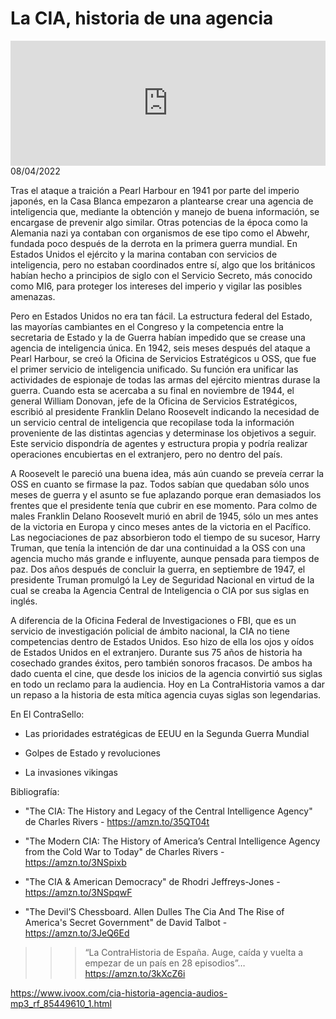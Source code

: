 # La CIA, historia de una agencia
<iframe id='audio_88903085' frameborder='0' allowfullscreen='' scrolling='no' height='200' style='width:100%;' src='https://www.ivoox.com/player_ej_85449610_6_1.html' loading='lazy'></iframe>08/04/2022

Tras el ataque a traición a Pearl Harbour en 1941 por parte del imperio japonés, en la Casa Blanca empezaron a plantearse crear una agencia de inteligencia que, mediante la obtención y manejo de buena información, se encargase de prevenir algo similar. Otras potencias de la época como la Alemania nazi ya contaban con organismos de ese tipo como el Abwehr, fundada poco después de la derrota en la primera guerra mundial. En Estados Unidos el ejército y la marina contaban con servicios de inteligencia, pero no estaban coordinados entre sí, algo que los británicos habían hecho a principios de siglo con el Servicio Secreto, más conocido como MI6, para proteger los intereses del imperio y vigilar las posibles amenazas.  

 Pero en Estados Unidos no era tan fácil. La estructura federal del Estado, las mayorías cambiantes en el Congreso y la competencia entre la secretaria de Estado y la de Guerra habían impedido que se crease una agencia de inteligencia única. En 1942, seis meses después del ataque a Pearl Harbour, se creó la Oficina de Servicios Estratégicos u OSS, que fue el primer servicio de inteligencia unificado. Su función era unificar las actividades de espionaje de todas las armas del ejército mientras durase la guerra. Cuando esta se acercaba a su final en noviembre de 1944, el general William Donovan, jefe de la Oficina de Servicios Estratégicos, escribió al presidente Franklin Delano Roosevelt indicando la necesidad de un servicio central de inteligencia que recopilase toda la información proveniente de las distintas agencias y determinase los objetivos a seguir. Este servicio dispondría de agentes y estructura propia y podría realizar operaciones encubiertas en el extranjero, pero no dentro del país.  

 A Roosevelt le pareció una buena idea, más aún cuando se preveía cerrar la OSS en cuanto se firmase la paz. Todos sabían que quedaban sólo unos meses de guerra y el asunto se fue aplazando porque eran demasiados los frentes que el presidente tenía que cubrir en ese momento. Para colmo de males Franklin Delano Roosevelt murió en abril de 1945, sólo un mes antes de la victoria en Europa y cinco meses antes de la victoria en el Pacífico. Las negociaciones de paz absorbieron todo el tiempo de su sucesor, Harry Truman, que tenía la intención de dar una continuidad a la OSS con una agencia mucho más grande e influyente, aunque pensada para tiempos de paz. Dos años después de concluir la guerra, en septiembre de 1947, el presidente Truman promulgó la Ley de Seguridad Nacional en virtud de la cual se creaba la Agencia Central de Inteligencia o CIA por sus siglas en inglés.  

 A diferencia de la Oficina Federal de Investigaciones o FBI, que es un servicio de investigación policial de ámbito nacional, la CIA no tiene competencias dentro de Estados Unidos. Eso hizo de ella los ojos y oídos de Estados Unidos en el extranjero. Durante sus 75 años de historia ha cosechado grandes éxitos, pero también sonoros fracasos. De ambos ha dado cuenta el cine, que desde los inicios de la agencia convirtió sus siglas en todo un reclamo para la audiencia. Hoy en La ContraHistoria vamos a dar un repaso a la historia de esta mítica agencia cuyas siglas son legendarias. 

 En El ContraSello:

 - Las prioridades estratégicas de EEUU en la Segunda Guerra Mundial

 - Golpes de Estado y revoluciones

 - La invasiones vikingas 

 Bibliografía:

 - "The CIA: The History and Legacy of the Central Intelligence Agency" de Charles Rivers - https://amzn.to/35QT04t

 - "The Modern CIA: The History of America’s Central Intelligence Agency from the Cold War to Today" de Charles Rivers - https://amzn.to/3NSpixb

 - "The CIA & American Democracy" de Rhodri Jeffreys-Jones - https://amzn.to/3NSpqwF

 - "The Devil’S Chessboard. Allen Dulles The Cia And The Rise of America's Secret Government" de David Talbot - https://amzn.to/3JeQ6Ed 

 >>> “La ContraHistoria de España. Auge, caída y vuelta a empezar de un país en 28 episodios”… https://amzn.to/3kXcZ6i 

 

https://www.ivoox.com/cia-historia-agencia-audios-mp3_rf_85449610_1.html
